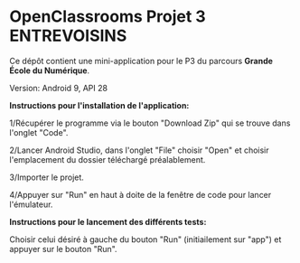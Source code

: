 # OpenClassrooms Projet 3 ENTREVOISINS

Ce dépôt contient une mini-application pour le P3 du parcours **Grande École du Numérique**.

Version:
    Android 9, 
    API 28

**Instructions pour l'installation de l'application:**

  1/Récupérer le programme via le bouton "Download Zip" qui se trouve dans l'onglet "Code".

  2/Lancer Android Studio, dans l'onglet "File" choisir "Open" et choisir l'emplacement du dossier téléchargé préalablement.
  
  3/Importer le projet.
  
  4/Appuyer sur "Run" en haut à doite de la fenêtre de code pour lancer l'émulateur.
  
  
	
**Instructions pour le lancement des différents tests:**

  Choisir celui désiré à gauche du bouton "Run" (initiailement sur "app") et appuyer sur le bouton "Run".



